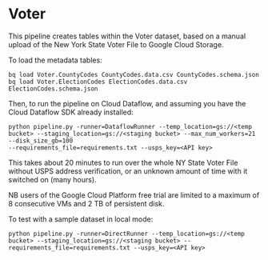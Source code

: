 # Voter

This pipeline creates tables within the Voter dataset, based on a manual upload
of the New York State Voter File to Google Cloud Storage.

To load the metadata tables:

```
bq load Voter.CountyCodes CountyCodes.data.csv CountyCodes.schema.json
bq load Voter.ElectionCodes ElectionCodes.data.csv ElectionCodes.schema.json
```

Then, to run the pipeline on Cloud Dataflow, and assuming you have the Cloud Dataflow SDK already installed:

```
python pipeline.py -runner=DataflowRunner --temp_location=gs://<temp bucket> --staging_location=gs://<staging bucket> --max_num_workers=21 --disk_size_gb=100
--requirements_file=requirements.txt --usps_key=<API key>
```

This takes about 20 minutes to run over the whole NY State Voter File without
USPS address verification, or an unknown amount of time with it switched on (many hours).

NB users of the Google Cloud Platform free trial are limited to a maximum of
8 consecutive VMs and 2 TB of persistent disk.

To test with a sample dataset in local mode:

```
python pipeline.py -runner=DirectRunner --temp_location=gs://<temp bucket> --staging_location=gs://<staging bucket> --requirements_file=requirements.txt --usps_key=<API key>
```
